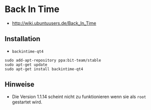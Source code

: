 # Back In Time

+   <http://wiki.ubuntuusers.de/Back_In_Time>



## Installation

+   `backintime-qt4`

<!---->

    sudo add-apt-repository ppa:bit-team/stable
    sudo apt-get update
    sudo apt-get install backintime-qt4



## Hinweise

+	Die Version 1.1.14 scheint nicht zu funktionieren wenn sie als `root` gestartet wird.
